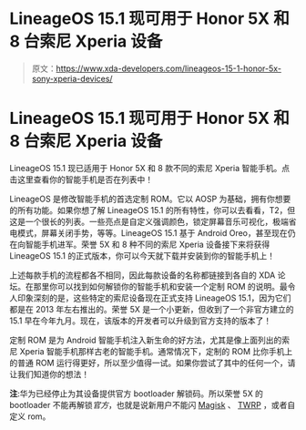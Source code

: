 # LineageOS 15.1 现可用于 Honor 5X 和 8 台索尼 Xperia 设备

> 原文：<https://www.xda-developers.com/lineageos-15-1-honor-5x-sony-xperia-devices/>

# LineageOS 15.1 现可用于 Honor 5X 和 8 台索尼 Xperia 设备

LineageOS 15.1 现已适用于 Honor 5X 和 8 款不同的索尼 Xperia 智能手机。点击这里查看你的智能手机是否在列表中！

LineageOS 是修改智能手机的首选定制 ROM。它以 AOSP 为基础，拥有你想要的所有功能。如果你想了解 LineageOS 15.1 的所有特性，你可以去看看，T2，但这是一个很长的列表。一些亮点是自定义强调颜色，锁定屏幕音乐可视化，极端省电模式，屏幕关闭手势，等等。LineageOS 15.1 基于 Android Oreo，甚至现在仍在向智能手机进军。荣誉 5X 和 8 种不同的索尼 Xperia 设备接下来将获得 LineageOS 15.1 的正式版本，你可以今天就下载并安装到你的智能手机上！

上述每款手机的流程都各不相同，因此每款设备的名称都链接到各自的 XDA 论坛。在那里你可以找到如何解锁你的智能手机和安装一个定制 ROM 的说明。最令人印象深刻的是，这些特定的索尼设备现在正式支持 LineageOS 15.1，因为它们都是在 2013 年左右推出的。荣誉 5X 是一个小更新，但收到了一个非官方建立的 15.1 早在今年九月。现在，该版本的开发者可以升级到官方支持的版本了！

定制 ROM 是为 Android 智能手机注入新生命的好方法，尤其是像上面列出的索尼 Xperia 智能手机那样古老的智能手机。通常情况下，定制的 ROM 比你手机上的普通 ROM 运行得更好，所以至少值得一试。如果你尝试了其中的任何一个，请让我们知道你的想法！

**注**:华为已经停止为其设备提供官方 bootloader 解锁码。所以荣誉 5X 的 bootloader 不能再解锁*官方*，也就是说新用户不能闪 [Magisk](https://forum.xda-developers.com/apps/magisk) 、 [TWRP](https://www.xda-developers.com/how-to-install-twrp/) ，或者自定义 rom。